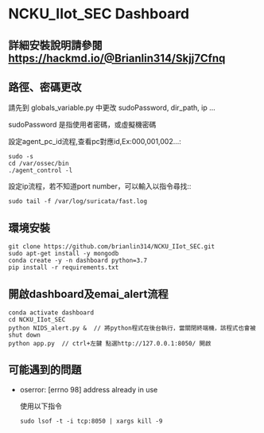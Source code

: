 # NCKU_IIot_SEC Dashboard
## 詳細安裝說明請參閱 https://hackmd.io/@Brianlin314/Skjj7Cfnq
## 路徑、密碼更改
請先到 globals_variable.py 中更改 sudoPassword, dir_path, ip ...

sudoPassword 是指使用者密碼，或虛擬機密碼

設定agent_pc_id流程,查看pc對應id,Ex:000,001,002...:
```
sudo -s
cd /var/ossec/bin
./agent_control -l
```

設定ip流程，若不知道port number，可以輸入以指令尋找::
```
sudo tail -f /var/log/suricata/fast.log
```

## 環境安裝
```
git clone https://github.com/brianlin314/NCKU_IIot_SEC.git
sudo apt-get install -y mongodb
conda create -y -n dashboard python=3.7
pip install -r requirements.txt
```

## 開啟dashboard及emai_alert流程
```
conda activate dashboard 
cd NCKU_IIot_SEC
python NIDS_alert.py &  // 將python程式在後台執行，當關閉終端機，該程式也會被shut down
python app.py  // ctrl+左鍵 點選http://127.0.0.1:8050/ 開啟
```

## 可能遇到的問題
* oserror: [errno 98] address already in use

  使用以下指令
  ```
  sudo lsof -t -i tcp:8050 | xargs kill -9
  ```
